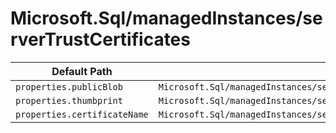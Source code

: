 # Microsoft.Sql/managedInstances/serverTrustCertificates

| Default Path | Alias |
|---|---|
| `properties.publicBlob` | `Microsoft.Sql/managedInstances/serverTrustCertificates/publicBlob` |
| `properties.thumbprint` | `Microsoft.Sql/managedInstances/serverTrustCertificates/thumbprint` |
| `properties.certificateName` | `Microsoft.Sql/managedInstances/serverTrustCertificates/certificateName` |

